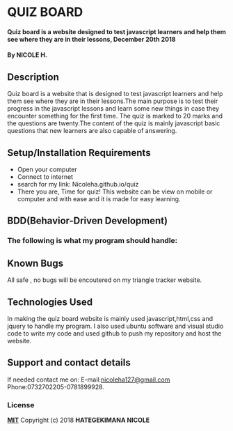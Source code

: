 # QUIZ BOARD
#### Quiz board is a website designed to test javascript learners and help them see where they are in their lessons, December 20th 2018
#### By **NICOLE H.**
## Description
Quiz board is a website that is designed to test javascript learners and help them see where they are in their lessons.The main purpose is to test their progress in the javascript lessons and learn some new things in case they encounter something for the first time. The quiz is marked to 20 marks and the questions are twenty.The content of the quiz is mainly javascript basic questions that new learners are also capable of answering.
## Setup/Installation Requirements
* Open your computer
* Connect to internet
* search for my link: Nicoleha.github.io/quiz
* There you are, Time for quiz!
This website can be view on mobile or computer and with ease and it is made for easy learning.
## BDD(Behavior-Driven Development)
### The following is what my program should handle:


## Known Bugs
All safe , no bugs will be encoutered on my triangle tracker website.
## Technologies Used
In making the quiz board website is mainly  used javascript,html,css and jquery to handle my program.
I also used ubuntu software and visual studio code to write my code and used github to push my repository and host the website. 
## Support and contact details
If needed contact me on:
E-mail:nicoleha127@gmail.com
Phone:0732702205-0781899928.
### License
**[MIT](http://choosealisence.com/licenses/mit/)**
Copyright (c) 2018 **HATEGEKIMANA NICOLE**